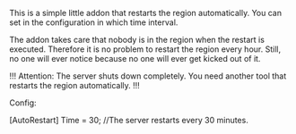 This is a simple little addon that restarts the region automatically.
You can set in the configuration in which time interval.

The addon takes care that nobody is in the region when the restart is executed.
Therefore it is no problem to restart the region every hour. Still, no one will ever notice because no one will ever get kicked out of it.

!!! Attention: The server shuts down completely. You need another tool that restarts the region automatically. !!!

Config:

[AutoRestart]
    Time = 30; //The server restarts every 30 minutes.
    